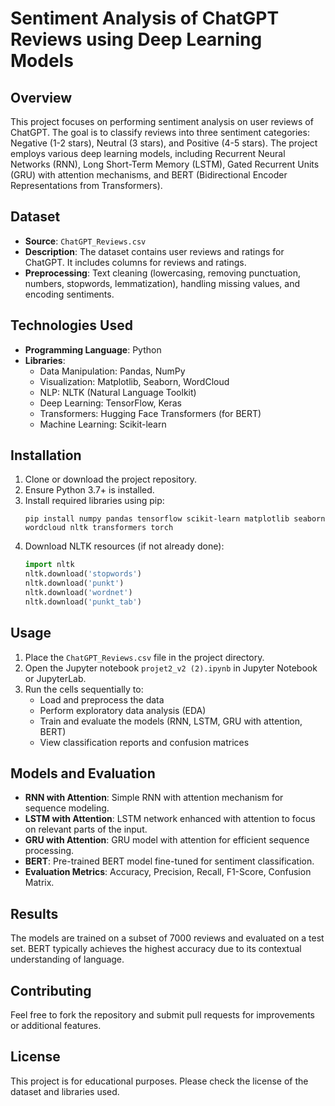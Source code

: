 # Sentiment Analysis of ChatGPT Reviews using Deep Learning Models

## Overview
This project focuses on performing sentiment analysis on user reviews of ChatGPT. The goal is to classify reviews into three sentiment categories: Negative (1-2 stars), Neutral (3 stars), and Positive (4-5 stars). The project employs various deep learning models, including Recurrent Neural Networks (RNN), Long Short-Term Memory (LSTM), Gated Recurrent Units (GRU) with attention mechanisms, and BERT (Bidirectional Encoder Representations from Transformers).

## Dataset
- **Source**: `ChatGPT_Reviews.csv`
- **Description**: The dataset contains user reviews and ratings for ChatGPT. It includes columns for reviews and ratings.
- **Preprocessing**: Text cleaning (lowercasing, removing punctuation, numbers, stopwords, lemmatization), handling missing values, and encoding sentiments.

## Technologies Used
- **Programming Language**: Python
- **Libraries**:
  - Data Manipulation: Pandas, NumPy
  - Visualization: Matplotlib, Seaborn, WordCloud
  - NLP: NLTK (Natural Language Toolkit)
  - Deep Learning: TensorFlow, Keras
  - Transformers: Hugging Face Transformers (for BERT)
  - Machine Learning: Scikit-learn

## Installation
1. Clone or download the project repository.
2. Ensure Python 3.7+ is installed.
3. Install required libraries using pip:
   ```
   pip install numpy pandas tensorflow scikit-learn matplotlib seaborn wordcloud nltk transformers torch
   ```
4. Download NLTK resources (if not already done):
   ```python
   import nltk
   nltk.download('stopwords')
   nltk.download('punkt')
   nltk.download('wordnet')
   nltk.download('punkt_tab')
   ```

## Usage
1. Place the `ChatGPT_Reviews.csv` file in the project directory.
2. Open the Jupyter notebook `projet2_v2 (2).ipynb` in Jupyter Notebook or JupyterLab.
3. Run the cells sequentially to:
   - Load and preprocess the data
   - Perform exploratory data analysis (EDA)
   - Train and evaluate the models (RNN, LSTM, GRU with attention, BERT)
   - View classification reports and confusion matrices

## Models and Evaluation
- **RNN with Attention**: Simple RNN with attention mechanism for sequence modeling.
- **LSTM with Attention**: LSTM network enhanced with attention to focus on relevant parts of the input.
- **GRU with Attention**: GRU model with attention for efficient sequence processing.
- **BERT**: Pre-trained BERT model fine-tuned for sentiment classification.
- **Evaluation Metrics**: Accuracy, Precision, Recall, F1-Score, Confusion Matrix.

## Results
The models are trained on a subset of 7000 reviews and evaluated on a test set. BERT typically achieves the highest accuracy due to its contextual understanding of language.

## Contributing
Feel free to fork the repository and submit pull requests for improvements or additional features.

## License
This project is for educational purposes. Please check the license of the dataset and libraries used.
